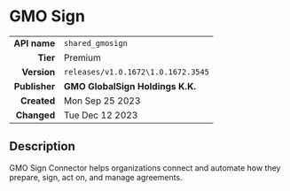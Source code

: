 # GMO Sign
| | |
|-:|-|
|**API name**|`shared_gmosign`|
|**Tier**|Premium|
|**Version**|`releases/v1.0.1672\1.0.1672.3545`|
|**Publisher**|**GMO GlobalSign Holdings K.K.**|
|**Created**|Mon Sep 25 2023|
|**Changed**|Tue Dec 12 2023|

## Description
GMO Sign Connector helps organizations connect and automate how they prepare, sign, act on, and manage agreements.
